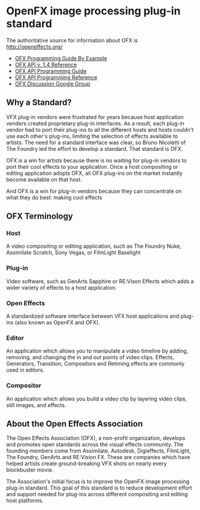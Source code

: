 # OpenFX image processing plug-in standard

The authoritative source for information about OFX is http://openeffects.org/

* [OFX Programming Guide By Example](https://github.com/ofxa/openfx/tree/master/Guide)
* [OFX API v. 1.4 Reference](http://openeffects.org/documentation/api_doc)
* [OFX API Programming Guide](http://openeffects.org/documentation/guide)
* [OFX API Programming Reference](http://openeffects.org/documentation/reference)
* [OFX Discussion Google Group](https://groups.google.com/forum/#!forum/ofx-discussion)

## Why a Standard?
VFX plug-in vendors were frustrated for years because host application vendors created proprietary plug-in interfaces. As a result, each plug-in vendor had to port their plug-ins to all the different hosts and hosts couldn't use each other's plug-ins, limiting the selection of effects available to artists. The need for a standard interface was clear, so Bruno Nicoletti of The Foundry led the effort to develop a standard. That standard is OFX.

OFX is a win for artists because there is no waiting for plug-in vendors to port their cool effects to your application. Once a host compositing or editing application adopts OFX, all OFX plug-ins on the market instantly become available on that host.

And OFX is a win for plug-in vendors because they can concentrate on what they do best: making cool effects

## OFX Terminology
### Host
A video compositing or editing application, such as The Foundry Nuke, Assimilate Scratch, Sony Vegas, or FilmLight Baselight
### Plug-in
Video software, such as GenArts Sapphire or RE:Vison Effects which adds a wider variety of effects to a host application.
### Open Effects
A standardized software interface between VFX host applications and plug-ins (also known as OpenFX and OFX).
### Editor
An application which allows you to manipulate a video timeline by adding, removing, and changing the in and out points of video clips. Effects, Generators, Transition, Compositors and Retiming effects are commonly used in editors.
### Compositor
An application which allows you build a video clip by layering video clips, still images, and effects.

## About the Open Effects Association

The Open Effects Association (OFX), a non-profit organization, develops and promotes open standards across the visual effects community. The founding members come from Assimilate, Autodesk, Digieffects, FilmLight, The Foundry, GenArts and RE:Vision FX. These are companies which have helped artists create ground-breaking VFX shots on nearly every blockbuster movie.

The Association's initial focus is to improve the OpenFX image processing plug-in standard. This goal of this standard is to reduce development effort and support needed for plug-ins across different compositing and editing host platforms.
